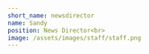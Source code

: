 ```yaml
---
short_name: newsdirector
name: Sandy
position: News Director<br>
image: /assets/images/staff/staff.png
---
```

